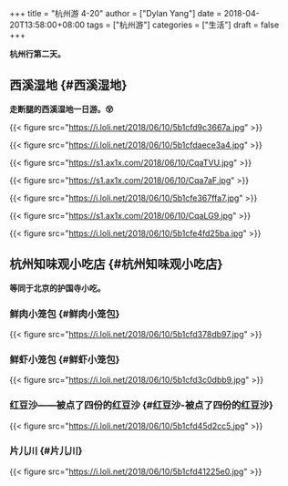 +++
title = "杭州游 4-20"
author = ["Dylan Yang"]
date = 2018-04-20T13:58:00+08:00
tags = ["杭州游"]
categories = ["生活"]
draft = false
+++

**杭州行第二天。**


## 西溪湿地 {#西溪湿地}

**走断腿的西溪湿地一日游。😵**

{{< figure src="https://i.loli.net/2018/06/10/5b1cfd9c3667a.jpg" >}}

{{< figure src="https://i.loli.net/2018/06/10/5b1cfdaece3a4.jpg" >}}

{{< figure src="https://s1.ax1x.com/2018/06/10/CqaTVU.jpg" >}}

{{< figure src="https://s1.ax1x.com/2018/06/10/Cqa7aF.jpg" >}}

{{< figure src="https://i.loli.net/2018/06/10/5b1cfe367ffa7.jpg" >}}

{{< figure src="https://s1.ax1x.com/2018/06/10/CqaLG9.jpg" >}}

{{< figure src="https://i.loli.net/2018/06/10/5b1cfe4fd25ba.jpg" >}}


## 杭州知味观小吃店 {#杭州知味观小吃店}

**等同于北京的护国寺小吃。**


### 鲜肉小笼包 {#鲜肉小笼包}

{{< figure src="https://i.loli.net/2018/06/10/5b1cfd378db97.jpg" >}}


### 鲜虾小笼包 {#鲜虾小笼包}

{{< figure src="https://i.loli.net/2018/06/10/5b1cfd3c0dbb9.jpg" >}}


### 红豆沙——被点了四份的红豆沙 {#红豆沙-被点了四份的红豆沙}

{{< figure src="https://i.loli.net/2018/06/10/5b1cfd45d2cc5.jpg" >}}


### 片儿川 {#片儿川}

{{< figure src="https://i.loli.net/2018/06/10/5b1cfd41225e0.jpg" >}}
